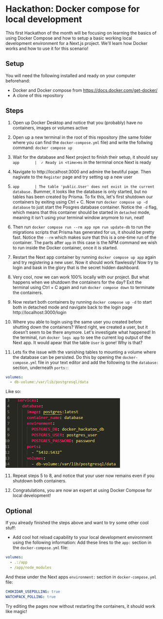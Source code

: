 # Hackathon: Docker compose for local development
This first Hackathon of the month will be focusing on learning the basics of using Docker Compose and how to setup a basic working local development environment for a Next.js project. We'll learn how Docker works and how to use it for this scenario!

## Setup
You will need the following installed and ready on your computer beforehand:
- Docker and Docker compose from https://docs.docker.com/get-docker/
- A clone of this repository

## Steps
1. Open up Docker Desktop and notice that you (probably) have no containers, images or volumes active

2. Open up a new terminal in the root of this repository (the same folder where you can find the `docker-compose.yml` file) and write the follwing command: `docker compose up`

3. Wait for the database and Next project to finish their setup, it should say `app       |  ✓ Ready in <time>ms` in the terminal once Next is ready

4. Navigate to http://localhost:3000 and admire the beutiful page. Then nagivate to the `Register` page and try setting up a new user

5. `app       | The table 'public.User' does not exist in the current database.` Bummer, it looks like the database is only started, but no tables has been created by Prisma. To fix this, let's first shutdown our containers by exiting using Ctrl + C. Now run `docker compose up -d database` to just start the Posgres database container. Notice the `-d` flag, which means that this container should be started in `detached` mode, meaning it isn't using your terminal window anymore to run, neat!

6. Then run `docker compose run --rm app npm run update-db` to run the migrations scripts that Prisma has generated for us, it should be pretty fast. Notice the `--rm` which makes sure that this is a one-time run of the container. The parts after `app` in this case is the NPM command we wish to run inside the Docker container, once it is started.

6. Restart the Next app container by running `docker compose up app` again and try registering a new user. Now it should work flawlessly! Now try to login and bask in the glory that is the secret hidden dashboard.

7. Very cool, now we can work 100% locally with our project. But what happens when we shutdown the containers for the day? Exit the terminal using Ctrl + C again and run `docker compose down` to terminate the containers.

8. Now restart both containers by running `docker compose up -d` to start both in detached mode and navigate back to the login page http://localhost:3000/login

9. Where you able to login using the same user you created before shutting down the containers? Wierd right, we created a user, but it doesn't seem to be there anymore. Let's investigate what happened! In the terminal, run `docker logs app` to see the current log output of the Next app. It would apear that the table `User` is gone! Why is that?

10. Lets fix the issue with the vanishing tables to mounting a volume where the database can be persisted. Do this by opening the `docker-compose.yml` file in your text editor and add the following to the `database:` section, underneath `ports:`:
```yaml
volumes:
  - db-volume:/var/lib/postgresql/data
```
Like so:

![alt text](image.png)

11. Repeat steps 5 to 8, and notice that your user now remains even if you shutdown both containers.

12. Congratulations, you are now an expert at using Docker Compose for local development!

## Optional
If you already finished the steps above and want to try some other cool stuff:
- Add cool hot reload capability to your local development environment using the following information:
Add these lines to the `app:` section in the `docker-compose.yml` file:
```yaml
volumes:
  - .:/app
  - /app/node_modules
```
And these under the Next apps `environment:` section in `docker-compose.yml` file:
```yaml
CHOKIDAR_USEPOLLING: true
WATCHPACK_POLLING: true
```
Try editing the pages now without restarting the containers, it should work like magic! 